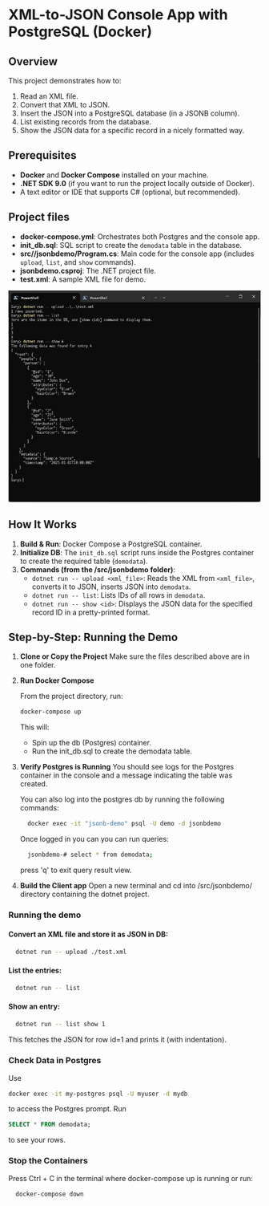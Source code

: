 # XML-to-JSON Console App with PostgreSQL (Docker)

## Overview
This project demonstrates how to:
1. Read an XML file.
2. Convert that XML to JSON.
3. Insert the JSON into a PostgreSQL database (in a JSONB column).
4. List existing records from the database.
5. Show the JSON data for a specific record in a nicely formatted way.

## Prerequisites
- **Docker** and **Docker Compose** installed on your machine.
- **.NET SDK 9.0** (if you want to run the project locally outside of Docker).
- A text editor or IDE that supports C# (optional, but recommended).

## Project files
- **docker-compose.yml**: Orchestrates both Postgres and the console app.
- **init_db.sql**: SQL script to create the `demodata` table in the database.
- **src//jsonbdemo/Program.cs**: Main code for the console app (includes `upload`, `list`, and `show` commands).
- **jsonbdemo.csproj**: The .NET project file.
- **test.xml**: A sample XML file for demo.


![alt text](screenshot.jpg)

## How It Works
1. **Build & Run**: Docker Compose a PostgreSQL container.
2. **Initialize DB**: The `init_db.sql` script runs inside the Postgres container to create the required table (`demodata`).
3. **Commands (from the /src/jsonbdemo folder)**:
   - `dotnet run -- upload <xml_file>`: Reads the XML from `<xml_file>`, converts it to JSON, inserts JSON into `demodata`.
   - `dotnet run -- list`: Lists IDs of all rows in `demodata`.
   - `dotnet run -- show <id>`: Displays the JSON data for the specified record ID in a pretty-printed format.

## Step-by-Step: Running the Demo

1. **Clone or Copy the Project**
   Make sure the files described above are in one folder.

1. **Run Docker Compose**

    From the project directory, run:
   ```bash
   docker-compose up
   ```
    This will:
    - Spin up the db (Postgres) container.
    - Run the init_db.sql to create the demodata table.

1. **Verify Postgres is Running** You should see logs for the Postgres container in the console and a message indicating the table was created.

    You can also log into the postgres db by running the following commands:
      ```bash
        docker exec -it "jsonb-demo" psql -U demo -d jsonbdemo
      ```
    Once logged in you can you can run queries:
      ```bash
        jsonbdemo-# select * from demodata;
      ```
      press 'q' to exit query result view.


1. **Build the Client app** Open a new terminal and cd into /src/jsonbdemo/ directory containing the dotnet project.


### Running the demo

#### Convert an XML file and store it as JSON in DB:
  ```bash
    dotnet run -- upload ./test.xml
  ```

#### List the entries:
  ```bash
    dotnet run -- list
  ```

#### Show an entry:
  ```bash
    dotnet run -- list show 1
  ```
This fetches the JSON for row id=1 and prints it (with indentation).

### Check Data in Postgres

Use
```bash
docker exec -it my-postgres psql -U myuser -d mydb
```
 to access the Postgres prompt.
Run
```sql
SELECT * FROM demodata;
```
to see your rows.

### Stop the Containers
Press Ctrl + C in the terminal where docker-compose up is running or run:
```bash
  docker-compose down
```
